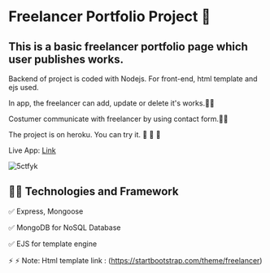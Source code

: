# Freelancer Portfolio Project :rocket:

## This is a basic freelancer portfolio page which user publishes works.

 Backend of project is coded with Nodejs. For front-end, html template and ejs used.
 
 In app, the freelancer can add, update or delete it's works.:technologist: 
 
 Costumer communicate with freelancer by using contact form.:email::email:
 
 The project is on heroku. You can try it. :monocle_face: :monocle_face: :monocle_face:
 
 Live App: [Link](https://freelancer-page.herokuapp.com//)
 
 
 ![5ctfyk](https://user-images.githubusercontent.com/32714982/121575470-1be27900-ca30-11eb-84d3-34e46c0f2ecd.gif)

 
## :mag_right::mag_right: Technologies and Framework 

:white_check_mark: Express, Mongoose

:white_check_mark: MongoDB for NoSQL Database

:white_check_mark: EJS for template engine

 :zap: :zap: Note: Html template link : (https://startbootstrap.com/theme/freelancer)
